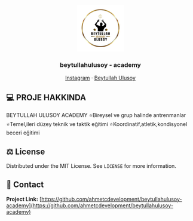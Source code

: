 <p align="center">
  <a href="https://www.instagram.com/beytullahulusoyacademy/"><img src="beyto.png" height="125"></a>
  <h3 align="center">beytullahulusoy - academy
</h3>
  <p align="center">
    <!-- PROJECT_DESCRIPTION -->
    <!-- <br />
    <a href="https://github.com/kodlamaio-projects/nArchitecture"><strong>Explore the docs »</strong></a>
    <br /> -->
    <!-- <br />
    <a href="https://github.com/kodlamaio-projects/nArchitecture">View Demo</a>
    · -->
    <a href="https://www.instagram.com/beytullahulusoyacademy/">Instagram</a>
    ·
    <a href="https://www.instagram.com/b_ulusoy11/">Beytullah Ulusoy</a>
  </p>
</p>

## 💻 PROJE HAKKINDA

BEYTULLAH ULUSOY ACADEMY
⭐Bireysel ve grup halinde antrenmanlar
⭐Temel,ileri düzey teknik ve taktik eğitimi
⭐Koordinatif,atletik,kondisyonel beceri eğitimi


## ⚖️ License

Distributed under the MIT License. See `LICENSE` for more information.

## 📧 Contact

**Project Link:** [https://github.com/ahmetcdevelopment/beytullahulusoy-academy](https://github.com/ahmetcdevelopment/beytullahulusoy-academy)

<!-- ## 🙏 Acknowledgements
- []() -->
